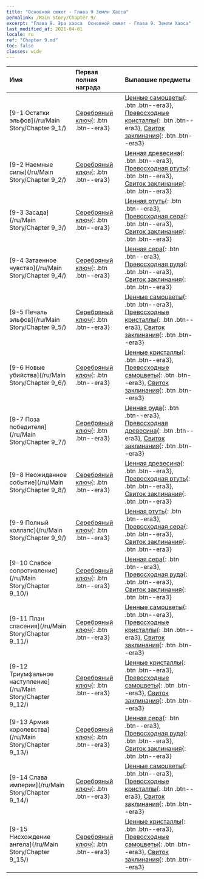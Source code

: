 ```yaml
---
title: "Основной сюжет - Глава 9 Земли Хаоса"
permalink: /Main Story/Chapter 9/
excerpt: "Глава 9. Эра хаоса  Основной сюжет - Глава 9. Земли Хаоса"
last_modified_at: 2021-04-01
locale: ru
ref: "Chapter 9.md"
toc: false
classes: wide
---
```


  | Имя |  Первая полная награда | Выпавшие предметы |
  |:------------|:------------|:------------| 
  | [9-1 Остатки эльфов](/ru/Main Story/Chapter 9_1/) | [Серебряный ключ](/ru/Items/con_693/){: .btn .btn--era3} | [Ценные самоцветы](/ru/Items/mat_30/){: .btn .btn--era3}, [Превосходные кристаллы](/ru/Items/mat_24/){: .btn .btn--era3}, [Свиток заклинания](/ru/Items/con_694/){: .btn .btn--era3} |
  | [9-2 Наемные силы](/ru/Main Story/Chapter 9_2/) | [Серебряный ключ](/ru/Items/con_693/){: .btn .btn--era3} | [Ценная древесина](/ru/Items/mat_27/){: .btn .btn--era3}, [Превосходная ртуть](/ru/Items/mat_21/){: .btn .btn--era3}, [Свиток заклинания](/ru/Items/con_694/){: .btn .btn--era3} |
  | [9-3 Засада](/ru/Main Story/Chapter 9_3/) | [Серебряный ключ](/ru/Items/con_693/){: .btn .btn--era3} | [Ценная ртуть](/ru/Items/mat_28/){: .btn .btn--era3}, [Превосходная сера](/ru/Items/mat_22/){: .btn .btn--era3}, [Свиток заклинания](/ru/Items/con_694/){: .btn .btn--era3} |
  | [9-4 Затаенное чувство](/ru/Main Story/Chapter 9_4/) | [Серебряный ключ](/ru/Items/con_693/){: .btn .btn--era3} | [Ценная сера](/ru/Items/mat_29/){: .btn .btn--era3}, [Превосходная руда](/ru/Items/mat_19/){: .btn .btn--era3}, [Свиток заклинания](/ru/Items/con_694/){: .btn .btn--era3} |
  | [9-5 Печаль эльфов](/ru/Main Story/Chapter 9_5/) | [Серебряный ключ](/ru/Items/con_693/){: .btn .btn--era3} | [Ценные самоцветы](/ru/Items/mat_30/){: .btn .btn--era3}, [Превосходные кристаллы](/ru/Items/mat_24/){: .btn .btn--era3}, [Свиток заклинания](/ru/Items/con_694/){: .btn .btn--era3} |
  | [9-6 Новые убийства](/ru/Main Story/Chapter 9_6/) | [Серебряный ключ](/ru/Items/con_693/){: .btn .btn--era3} | [Ценные кристаллы](/ru/Items/mat_31/){: .btn .btn--era3}, [Превосходные самоцветы](/ru/Items/mat_23/){: .btn .btn--era3}, [Свиток заклинания](/ru/Items/con_694/){: .btn .btn--era3} |
  | [9-7 Поза победителя](/ru/Main Story/Chapter 9_7/) | [Серебряный ключ](/ru/Items/con_693/){: .btn .btn--era3} | [Ценная руда](/ru/Items/mat_26/){: .btn .btn--era3}, [Превосходная древесина](/ru/Items/mat_20/){: .btn .btn--era3}, [Свиток заклинания](/ru/Items/con_694/){: .btn .btn--era3} |
  | [9-8 Неожиданное событие](/ru/Main Story/Chapter 9_8/) | [Серебряный ключ](/ru/Items/con_693/){: .btn .btn--era3} | [Ценная древесина](/ru/Items/mat_27/){: .btn .btn--era3}, [Превосходная ртуть](/ru/Items/mat_21/){: .btn .btn--era3}, [Свиток заклинания](/ru/Items/con_694/){: .btn .btn--era3} |
  | [9-9 Полный коллапс](/ru/Main Story/Chapter 9_9/) | [Серебряный ключ](/ru/Items/con_693/){: .btn .btn--era3} | [Ценная ртуть](/ru/Items/mat_28/){: .btn .btn--era3}, [Превосходная сера](/ru/Items/mat_22/){: .btn .btn--era3}, [Свиток заклинания](/ru/Items/con_694/){: .btn .btn--era3} |
  | [9-10 Слабое сопротивление](/ru/Main Story/Chapter 9_10/) | [Серебряный ключ](/ru/Items/con_693/){: .btn .btn--era3} | [Ценная сера](/ru/Items/mat_29/){: .btn .btn--era3}, [Превосходная руда](/ru/Items/mat_19/){: .btn .btn--era3}, [Свиток заклинания](/ru/Items/con_694/){: .btn .btn--era3} |
  | [9-11 План спасения](/ru/Main Story/Chapter 9_11/) | [Серебряный ключ](/ru/Items/con_693/){: .btn .btn--era3} | [Ценные самоцветы](/ru/Items/mat_30/){: .btn .btn--era3}, [Превосходные кристаллы](/ru/Items/mat_24/){: .btn .btn--era3}, [Свиток заклинания](/ru/Items/con_694/){: .btn .btn--era3} |
  | [9-12 Триумфальное наступление](/ru/Main Story/Chapter 9_12/) | [Серебряный ключ](/ru/Items/con_693/){: .btn .btn--era3} | [Ценные кристаллы](/ru/Items/mat_31/){: .btn .btn--era3}, [Превосходные самоцветы](/ru/Items/mat_23/){: .btn .btn--era3}, [Свиток заклинания](/ru/Items/con_694/){: .btn .btn--era3} |
  | [9-13 Армия королевства](/ru/Main Story/Chapter 9_13/) | [Серебряный ключ](/ru/Items/con_693/){: .btn .btn--era3} | [Ценная сера](/ru/Items/mat_29/){: .btn .btn--era3}, [Превосходная руда](/ru/Items/mat_19/){: .btn .btn--era3}, [Свиток заклинания](/ru/Items/con_694/){: .btn .btn--era3} |
  | [9-14 Слава империи](/ru/Main Story/Chapter 9_14/) | [Серебряный ключ](/ru/Items/con_693/){: .btn .btn--era3} | [Ценные самоцветы](/ru/Items/mat_30/){: .btn .btn--era3}, [Превосходные кристаллы](/ru/Items/mat_24/){: .btn .btn--era3}, [Свиток заклинания](/ru/Items/con_694/){: .btn .btn--era3} |
  | [9-15 Нисхождение ангела](/ru/Main Story/Chapter 9_15/) | [Серебряный ключ](/ru/Items/con_693/){: .btn .btn--era3} | [Ценные кристаллы](/ru/Items/mat_31/){: .btn .btn--era3}, [Превосходные самоцветы](/ru/Items/mat_23/){: .btn .btn--era3}, [Свиток заклинания](/ru/Items/con_694/){: .btn .btn--era3} |
